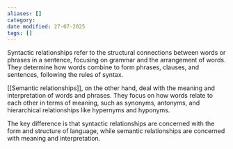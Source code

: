```yaml
---
aliases: []
category:
date modified: 27-07-2025
tags: []
---
```

Syntactic relationships refer to the structural connections between words or phrases in a sentence, focusing on grammar and the arrangement of words. They determine how words combine to form phrases, clauses, and sentences, following the rules of syntax.

[[Semantic relationships]], on the other hand, deal with the meaning and interpretation of words and phrases. They focus on how words relate to each other in terms of meaning, such as synonyms, antonyms, and hierarchical relationships like hypernyms and hyponyms.

The key difference is that syntactic relationships are concerned with the form and structure of language, while semantic relationships are concerned with meaning and interpretation.